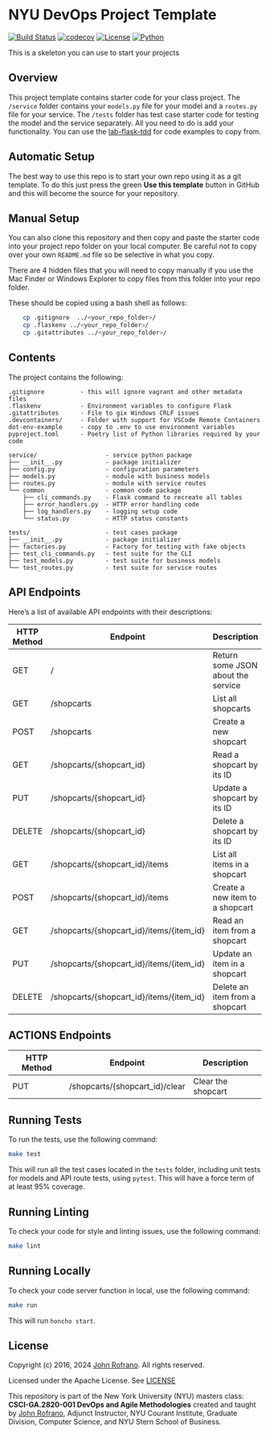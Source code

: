 # NYU DevOps Project Template
[![Build Status](https://github.com/CSCI-GA-2820-FA24-001/shopcarts/actions/workflows/ci.yml/badge.svg)](https://github.com/CSCI-GA-2820-FA24-001/shopcarts/actions)
[![codecov](https://codecov.io/gh/CSCI-GA-2820-FA24-001/shopcarts/graph/badge.svg?token=LDC6ZRBAEN)](https://codecov.io/gh/CSCI-GA-2820-FA24-001/shopcarts)
[![License](https://img.shields.io/badge/License-Apache_2.0-blue.svg)](https://opensource.org/licenses/Apache-2.0)
[![Python](https://img.shields.io/badge/Language-Python-blue.svg)](https://python.org/)

This is a skeleton you can use to start your projects

## Overview

This project template contains starter code for your class project. The `/service` folder contains your `models.py` file for your model and a `routes.py` file for your service. The `/tests` folder has test case starter code for testing the model and the service separately. All you need to do is add your functionality. You can use the [lab-flask-tdd](https://github.com/nyu-devops/lab-flask-tdd) for code examples to copy from.

## Automatic Setup

The best way to use this repo is to start your own repo using it as a git template. To do this just press the green **Use this template** button in GitHub and this will become the source for your repository.

## Manual Setup

You can also clone this repository and then copy and paste the starter code into your project repo folder on your local computer. Be careful not to copy over your own `README.md` file so be selective in what you copy.

There are 4 hidden files that you will need to copy manually if you use the Mac Finder or Windows Explorer to copy files from this folder into your repo folder.

These should be copied using a bash shell as follows:

```bash
    cp .gitignore  ../<your_repo_folder>/
    cp .flaskenv ../<your_repo_folder>/
    cp .gitattributes ../<your_repo_folder>/
```

## Contents

The project contains the following:

```text
.gitignore          - this will ignore vagrant and other metadata files
.flaskenv           - Environment variables to configure Flask
.gitattributes      - File to gix Windows CRLF issues
.devcontainers/     - Folder with support for VSCode Remote Containers
dot-env-example     - copy to .env to use environment variables
pyproject.toml      - Poetry list of Python libraries required by your code

service/                   - service python package
├── __init__.py            - package initializer
├── config.py              - configuration parameters
├── models.py              - module with business models
├── routes.py              - module with service routes
└── common                 - common code package
    ├── cli_commands.py    - Flask command to recreate all tables
    ├── error_handlers.py  - HTTP error handling code
    ├── log_handlers.py    - logging setup code
    └── status.py          - HTTP status constants

tests/                     - test cases package
├── __init__.py            - package initializer
├── factories.py           - Factory for testing with fake objects
├── test_cli_commands.py   - test suite for the CLI
├── test_models.py         - test suite for business models
└── test_routes.py         - test suite for service routes
```

## API Endpoints

Here’s a list of available API endpoints with their descriptions:

| HTTP Method | Endpoint                                      | Description                                         |
|-------------|-----------------------------------------------|-----------------------------------------------------|
| GET         | /                                             | Return some JSON about the service                  |
| GET         | /shopcarts                                    | List all shopcarts                                  |
| POST        | /shopcarts                                    | Create a new shopcart                               |
| GET         | /shopcarts/{shopcart_id}                      | Read a shopcart by its ID                           |
| PUT         | /shopcarts/{shopcart_id}                      | Update a shopcart by its ID                         |
| DELETE      | /shopcarts/{shopcart_id}                      | Delete a shopcart by its ID                         |
| GET         | /shopcarts/{shopcart_id}/items                | List all items in a shopcart                        |
| POST        | /shopcarts/{shopcart_id}/items                | Create a new item to a shopcart                     |
| GET         | /shopcarts/{shopcart_id}/items/{item_id}      | Read an item from a shopcart                        |
| PUT         | /shopcarts/{shopcart_id}/items/{item_id}      | Update an item in a shopcart                        |
| DELETE      | /shopcarts/{shopcart_id}/items/{item_id}      | Delete an item from a shopcart                      |

## ACTIONS Endpoints

| HTTP Method | Endpoint                                      | Description                                         |
|-------------|-----------------------------------------------|-----------------------------------------------------|
| PUT         | /shopcarts/{shopcart_id}/clear                                  | Clear the shopcart                  |



## Running Tests

To run the tests, use the following command:

```bash
make test
```

This will run all the test cases located in the `tests` folder, including unit tests for models and API route tests, using `pytest`. This will have a force term of at least 95% coverage.

## Running Linting

To check your code for style and linting issues, use the following command:

```bash
make lint
```

## Running Locally

To check your code server function in local, use the following command:

```bash
make run
```

This will run `honcho start`.

## License

Copyright (c) 2016, 2024 [John Rofrano](https://www.linkedin.com/in/JohnRofrano/). All rights reserved.

Licensed under the Apache License. See [LICENSE](LICENSE)

This repository is part of the New York University (NYU) masters class: **CSCI-GA.2820-001 DevOps and Agile Methodologies** created and taught by [John Rofrano](https://cs.nyu.edu/~rofrano/), Adjunct Instructor, NYU Courant Institute, Graduate Division, Computer Science, and NYU Stern School of Business.
